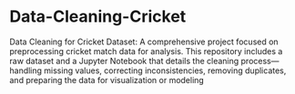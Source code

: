 # Data-Cleaning-Cricket
Data Cleaning for Cricket Dataset: A comprehensive project focused on preprocessing cricket match data for analysis. This repository includes a raw dataset and a Jupyter Notebook that details the cleaning process—handling missing values, correcting inconsistencies, removing duplicates, and preparing the data for visualization or modeling
